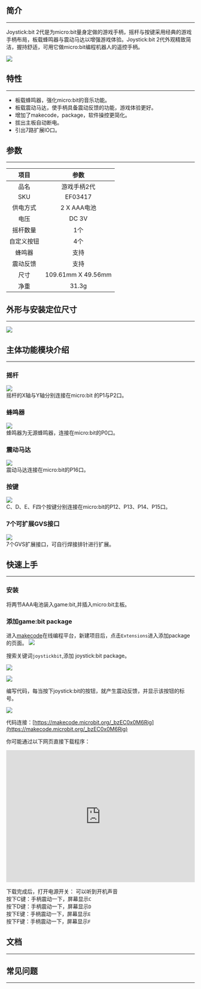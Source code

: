 ## 简介
---
Joystick:bit 2代是为micro:bit量身定做的游戏手柄，摇杆与按键采用经典的游戏手柄布局，板载蜂鸣器与震动马达以增强游戏体验。Joystick:bit 2代外观精致简洁，握持舒适，可用它做micro:bit编程机器人的遥控手柄。

![](https://i.imgur.com/XRAYD5N.jpg)  

## 特性
---
- 板载蜂鸣器，强化micro:bit的音乐功能。
- 板载震动马达，使手柄具备震动反馈的功能，游戏体验更好。
- 增加了makecode，package，软件操控更简化。
- 拔出主板自动断电。
- 引出7路扩展IO口。

## 参数
---
|项目|参数|
|:-:|:-:|
|品名|游戏手柄2代|
|SKU| EF03417|
|供电方式|2 X AAA电池|
|电压|DC 3V|
|摇杆数量|1个|
|自定义按钮|4个|
|蜂鸣器|支持|
|震动反馈|支持|
|尺寸|109.61mm X 49.56mm|
|净重|31.3g|

## 外形与安装定位尺寸
---

![](https://i.imgur.com/cEMB6uA.png)  

## 主体功能模块介绍
---
### 摇杆   
![](https://i.imgur.com/16Na1x6.png)  
摇杆的X轴与Y轴分别连接在micro:bit 的P1与P2口。

### 蜂鸣器   
![](https://i.imgur.com/NZOy696.png)  
蜂鸣器为无源蜂鸣器，连接在micro:bit的P0口。

### 震动马达  
![](https://i.imgur.com/3wVSHD5.png)  
震动马达连接在micro:bit的P16口。

### 按键  
![](https://i.imgur.com/b1wuw5f.png)  
C、D、E、F四个按键分别连接在micro:bit的P12、P13、P14、P15口。

### 7个可扩展GVS接口  
![](https://i.imgur.com/JZshFRv.png)  
7个GVS扩展接口，可自行焊接排针进行扩展。

## 快速上手
---
### 安装
将两节AAA电池装入game:bit,并插入micro:bit主板。

### 添加game:bit package
进入[makecode](https://makecode.microbit.org/)在线编程平台，新建项目后，点击`Extensions`进入添加package的页面。
![](https://i.imgur.com/OEhaqWr.png)  

搜索关键词`joystickbit`,添加 joystick:bit package。

![](https://i.imgur.com/fcUkan2.png)

![](https://i.imgur.com/rsdw8uj.png)  

编写代码，每当按下joystick:bit的按钮，就产生震动反馈，并显示该按钮的标号。

![](https://i.imgur.com/K3FCXaj.png)

代码连接：[https://makecode.microbit.org/_bzEC0x0M6Rig](https://makecode.microbit.org/_bzEC0x0M6Rig)

你可能通过以下网页直接下载程序：

<div style="position:relative;height:0;padding-bottom:70%;overflow:hidden;"><iframe style="position:absolute;top:0;left:0;width:100%;height:100%;" src="https://makecode.microbit.org/#pub:_bzEC0x0M6Rig" frameborder="0" sandbox="allow-popups allow-forms allow-scripts allow-same-origin"></iframe></div>

下载完成后，打开电源开关：
可以听到开机声音  
按下C键：手柄震动一下，屏幕显示`C`  
按下D键：手柄震动一下，屏幕显示`D`  
按下E键：手柄震动一下，屏幕显示`E`  
按下F键：手柄震动一下，屏幕显示`F`  

## 文档
---

## 常见问题
---





